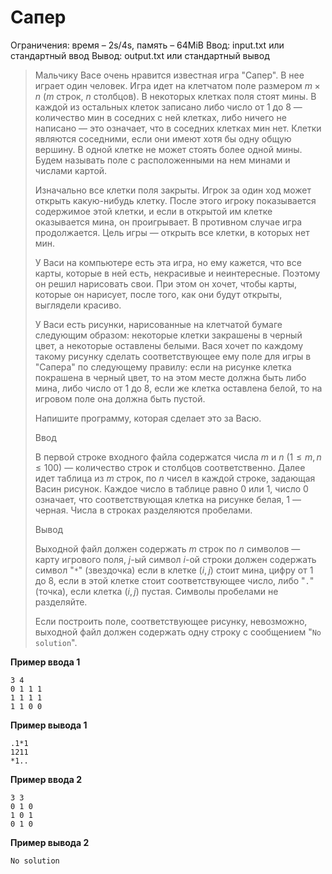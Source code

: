 # Сапер

Ограничения: время – 2s/4s, память – 64MiB Ввод: input.txt или стандартный ввод Вывод: output.txt или стандартный вывод

> Мальчику Васе очень нравится известная игра "Сапер". В нее играет один человек. Игра идет на клетчатом поле размером $m × n$ ($m$ строк, $n$ столбцов). В некоторых клетках поля стоят мины. В каждой из остальных клеток записано либо число от 1 до 8 — количество мин в соседних с ней клетках, либо ничего не написано — это означает, что в соседних клетках мин нет. Клетки являются соседними, если они имеют хотя бы одну общую вершину. В одной клетке не может стоять более одной мины. Будем называть поле с расположенными на нем минами и числами картой.
>
> Изначально все клетки поля закрыты. Игрок за один ход может открыть какую-нибудь клетку. После этого игроку показывается содержимое этой клетки, и если в открытой им клетке оказывается мина, он проигрывает. В противном случае игра продолжается. Цель игры — открыть все клетки, в которых нет мин.
>
> У Васи на компьютере есть эта игра, но ему кажется, что все карты, которые в ней есть, некрасивые и неинтересные. Поэтому он решил нарисовать свои. При этом он хочет, чтобы карты, которые он нарисует, после того, как они будут открыты, выглядели красиво.
>
> У Васи есть рисунки, нарисованные на клетчатой бумаге следующим образом: некоторые клетки закрашены в черный цвет, а некоторые оставлены белыми. Вася хочет по каждому такому рисунку сделать соответствующее ему поле для игры в "Сапера" по следующему правилу: если на рисунке клетка покрашена в черный цвет, то на этом месте должна быть либо мина, либо число от 1 до 8, если же клетка оставлена белой, то на игровом поле она должна быть пустой.
>
> Напишите программу, которая сделает это за Васю.
>
> Ввод
>
> В первой строке входного файла содержатся числа $m$ и $n$ $(1 ≤ m, n ≤ 100)$ — количество строк и столбцов соответственно. Далее идет таблица из $m$ строк, по $n$ чисел в каждой строке, задающая Васин рисунок. Каждое число в таблице равно 0 или 1, число 0 означает, что соответствующая клетка на рисунке белая, 1 — черная. Числа в строках разделяются пробелами.
>
> Вывод
>
> Выходной файл должен содержать $m$ строк по $n$ символов — карту игрового поля, $j$-ый символ $i$-ой строки должен содержать символ "`*`" (звездочка) если в клетке $(i,j)$ стоит мина, цифру от 1 до 8, если в этой клетке стоит соответствующее число, либо "`.`" (точка), если клетка $(i,j)$ пустая. Символы пробелами не разделяйте.
>
> Если построить поле, соответствующее рисунку, невозможно, выходной файл должен содержать одну строку с сообщением "`No solution`".

**Пример ввода 1**
```
3 4
0 1 1 1
1 1 1 1
1 1 0 0
```
**Пример вывода 1**
```
.1*1
1211
*1..
```
**Пример ввода 2**
```
3 3
0 1 0
1 0 1
0 1 0
```
**Пример вывода 2**
```
No solution
```

